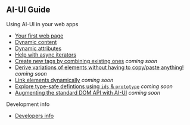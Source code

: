 ## AI-UI Guide

Using AI-UI in your web apps

* [Your first web page](./your-first-web-page.md)
* [Dynamic content](./dynamic-content.md)
* [Dynamic attributes](./dynamic-attributes.md)
* [Help with async iterators](./iterators.md)
* [Create new tags by combining existing ones](./index.md) _coming soon_
* [Derive variations of elements without having to copy/paste anything!](./index.md) _coming soon_
* [Link elements dynamically](./when.md) _coming soon_
* [Explore type-safe defintions using `ids` & `prototype`](./index.md) _coming soon_
* [Augmenting the standard DOM API with AI-UI](./augment-dom-api.md) _coming soon_

Development info

* [Developers info](./developers.md)
